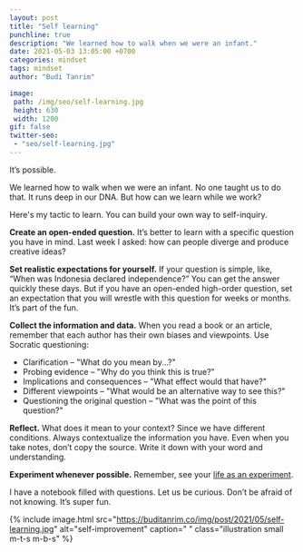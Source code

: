 ```yaml
---
layout: post
title: "Self learning"
punchline: true
description: "We learned how to walk when we were an infant."
date: 2021-05-03 13:05:00 +0700
categories: mindset
tags: mindset
author: "Budi Tanrim"

image:
 path: /img/seo/self-learning.jpg
 height: 630
 width: 1200
gif: false
twitter-seo: 
 - "seo/self-learning.jpg"
---
```


It’s possible.

We learned how to walk when we were an infant. No one taught us to do that. It runs deep in our DNA. But how can we learn while we work?

Here's my tactic to learn. You can build your own way to self-inquiry.

**Create an open-ended question.** It’s better to learn with a specific question you have in mind. Last week I asked: how can people diverge and produce creative ideas?

**Set realistic expectations for yourself.** If your question is simple, like, “When was Indonesia declared independence?” You can get the answer quickly these days. But if you have an open-ended high-order question, set an expectation that you will wrestle with this question for weeks or months. It’s part of the fun. 

**Collect the information and data.** When you read a book or an article, remember that each author has their own biases and viewpoints. Use Socratic questioning:

- Clarification – "What do you mean by...?"
- Probing evidence – "Why do you think this is true?"
- Implications and consequences – "What effect would that have?"
- Different viewpoints – "What would be an alternative way to see this?"
- Questioning the original question – "What was the point of this question?"

**Reflect.** What does it mean to your context? Since we have different conditions. Always contextualize the information you have. Even when you take notes, don’t copy the source. Write it down with your word and understanding.

**Experiment whenever possible.** Remember, see your [life as an experiment][1].

I have a notebook filled with questions. Let us be curious. Don’t be afraid of not knowing. It’s super fun.


{% include image.html 
src="https://buditanrim.co/img/post/2021/05/self-learning.jpg" 
alt="self-improvement" 
caption=" "
class="illustration small m-t-s m-b-s" %}

[1]: https://buditanrim.co/2021/see-your-life-as-experiment/

